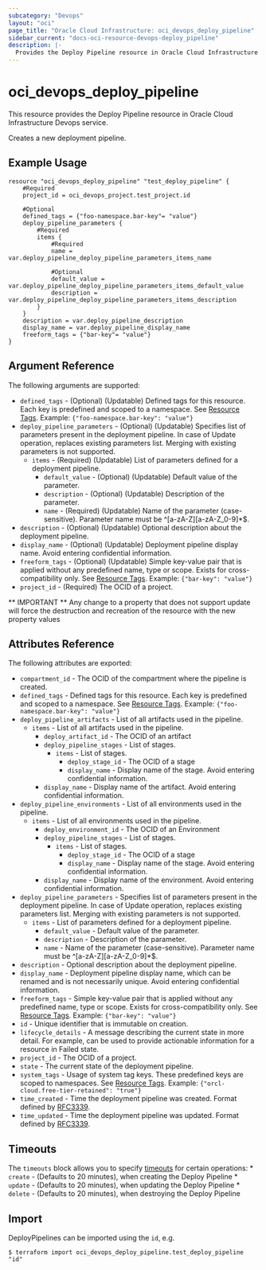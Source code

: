 ```yaml
---
subcategory: "Devops"
layout: "oci"
page_title: "Oracle Cloud Infrastructure: oci_devops_deploy_pipeline"
sidebar_current: "docs-oci-resource-devops-deploy_pipeline"
description: |-
  Provides the Deploy Pipeline resource in Oracle Cloud Infrastructure Devops service
---
```


# oci_devops_deploy_pipeline
This resource provides the Deploy Pipeline resource in Oracle Cloud Infrastructure Devops service.

Creates a new deployment pipeline.

## Example Usage

```hcl
resource "oci_devops_deploy_pipeline" "test_deploy_pipeline" {
	#Required
	project_id = oci_devops_project.test_project.id

	#Optional
	defined_tags = {"foo-namespace.bar-key"= "value"}
	deploy_pipeline_parameters {
		#Required
		items {
			#Required
			name = var.deploy_pipeline_deploy_pipeline_parameters_items_name

			#Optional
			default_value = var.deploy_pipeline_deploy_pipeline_parameters_items_default_value
			description = var.deploy_pipeline_deploy_pipeline_parameters_items_description
		}
	}
	description = var.deploy_pipeline_description
	display_name = var.deploy_pipeline_display_name
	freeform_tags = {"bar-key"= "value"}
}
```

## Argument Reference

The following arguments are supported:

* `defined_tags` - (Optional) (Updatable) Defined tags for this resource. Each key is predefined and scoped to a namespace. See [Resource Tags](https://docs.cloud.oracle.com/iaas/Content/General/Concepts/resourcetags.htm). Example: `{"foo-namespace.bar-key": "value"}`
* `deploy_pipeline_parameters` - (Optional) (Updatable) Specifies list of parameters present in the deployment pipeline. In case of Update operation, replaces existing parameters list. Merging with existing parameters is not supported.
	* `items` - (Required) (Updatable) List of parameters defined for a deployment pipeline.
		* `default_value` - (Optional) (Updatable) Default value of the parameter.
		* `description` - (Optional) (Updatable) Description of the parameter.
		* `name` - (Required) (Updatable) Name of the parameter (case-sensitive). Parameter name must be ^[a-zA-Z][a-zA-Z_0-9]*$.
* `description` - (Optional) (Updatable) Optional description about the deployment pipeline.
* `display_name` - (Optional) (Updatable) Deployment pipeline display name. Avoid entering confidential information.
* `freeform_tags` - (Optional) (Updatable) Simple key-value pair that is applied without any predefined name, type or scope. Exists for cross-compatibility only.  See [Resource Tags](https://docs.cloud.oracle.com/iaas/Content/General/Concepts/resourcetags.htm). Example: `{"bar-key": "value"}`
* `project_id` - (Required) The OCID of a project.


** IMPORTANT **
Any change to a property that does not support update will force the destruction and recreation of the resource with the new property values

## Attributes Reference

The following attributes are exported:

* `compartment_id` - The OCID of the compartment where the pipeline is created.
* `defined_tags` - Defined tags for this resource. Each key is predefined and scoped to a namespace. See [Resource Tags](https://docs.cloud.oracle.com/iaas/Content/General/Concepts/resourcetags.htm). Example: `{"foo-namespace.bar-key": "value"}`
* `deploy_pipeline_artifacts` - List of all artifacts used in the pipeline.
	* `items` - List of all artifacts used in the pipeline.
		* `deploy_artifact_id` - The OCID of an artifact
		* `deploy_pipeline_stages` - List of stages.
			* `items` - List of stages.
				* `deploy_stage_id` - The OCID of a stage
				* `display_name` - Display name of the stage. Avoid entering confidential information.
		* `display_name` - Display name of the artifact. Avoid entering confidential information.
* `deploy_pipeline_environments` - List of all environments used in the pipeline.
	* `items` - List of all environments used in the pipeline.
		* `deploy_environment_id` - The OCID of an Environment
		* `deploy_pipeline_stages` - List of stages.
			* `items` - List of stages.
				* `deploy_stage_id` - The OCID of a stage
				* `display_name` - Display name of the stage. Avoid entering confidential information.
		* `display_name` - Display name of the environment. Avoid entering confidential information.
* `deploy_pipeline_parameters` - Specifies list of parameters present in the deployment pipeline. In case of Update operation, replaces existing parameters list. Merging with existing parameters is not supported.
	* `items` - List of parameters defined for a deployment pipeline.
		* `default_value` - Default value of the parameter.
		* `description` - Description of the parameter.
		* `name` - Name of the parameter (case-sensitive). Parameter name must be ^[a-zA-Z][a-zA-Z_0-9]*$.
* `description` - Optional description about the deployment pipeline.
* `display_name` - Deployment pipeline display name, which can be renamed and is not necessarily unique. Avoid entering confidential information.
* `freeform_tags` - Simple key-value pair that is applied without any predefined name, type or scope. Exists for cross-compatibility only.  See [Resource Tags](https://docs.cloud.oracle.com/iaas/Content/General/Concepts/resourcetags.htm). Example: `{"bar-key": "value"}`
* `id` - Unique identifier that is immutable on creation.
* `lifecycle_details` - A message describing the current state in more detail. For example, can be used to provide actionable information for a resource in Failed state.
* `project_id` - The OCID of a project.
* `state` - The current state of the deployment pipeline.
* `system_tags` - Usage of system tag keys. These predefined keys are scoped to namespaces. See [Resource Tags](https://docs.cloud.oracle.com/iaas/Content/General/Concepts/resourcetags.htm). Example: `{"orcl-cloud.free-tier-retained": "true"}`
* `time_created` - Time the deployment pipeline was created. Format defined by [RFC3339](https://datatracker.ietf.org/doc/html/rfc3339).
* `time_updated` - Time the deployment pipeline was updated. Format defined by [RFC3339](https://datatracker.ietf.org/doc/html/rfc3339).

## Timeouts

The `timeouts` block allows you to specify [timeouts](https://registry.terraform.io/providers/oracle/oci/latest/docs/guides/changing_timeouts) for certain operations:
	* `create` - (Defaults to 20 minutes), when creating the Deploy Pipeline
	* `update` - (Defaults to 20 minutes), when updating the Deploy Pipeline
	* `delete` - (Defaults to 20 minutes), when destroying the Deploy Pipeline


## Import

DeployPipelines can be imported using the `id`, e.g.

```
$ terraform import oci_devops_deploy_pipeline.test_deploy_pipeline "id"
```

